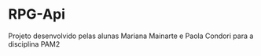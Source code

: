 # RPG-Api
Projeto desenvolvido pelas alunas Mariana Mainarte e Paola Condori para a disciplina PAM2
